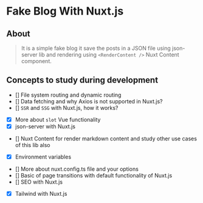 # Fake Blog With Nuxt.js

## About

> It is a simple fake blog it save the posts in a JSON file using json-server lib and rendering using `<RenderContent />` Nuxt Content component.

## Concepts to study during development

- [] File system routing and dynamic routing
- [] Data fetching and why Axios is not supported in Nuxt.js?
- [] `SSR` and `SSG` with Nuxt.js, how it works?
- [x] More about `slot` Vue functionality
- [x] json-server with Nuxt.js
- [] Nuxt Content for render markdown content and study other use cases of this lib also
- [x] Environment variables
- [] More about nuxt.config.ts file and your options
- [] Basic of page transitions with default functionality of Nuxt.js
- [] SEO with Nuxt.js
- [x] Tailwind with Nuxt.js